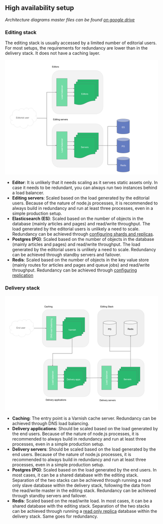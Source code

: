 ## High availability setup

_Architecture diagrams master files can be found [on google drive](https://docs.google.com/document/d/1TQhW3HtzurI78kinxUCqf5OxG3RSoiEURXEn4AIztP0/edit#heading=h.snjxmn1ywzn)_

### Editing stack
The editing stack is usually accessed by a limited number of editorial users. For most setups, the requirements for redundancy are lower than in the delivery stack. It does not have a caching layer. 

![API Link](./architecture-editing.png)

- **Editor**: It is unlikely that it needs scaling as it serves static assets only. In case it needs to be redundant, you can always run two instances behind a load balancer.
- **Editing servers**: Scaled based on the load generated by the editorial users. Because of the nature of node.js processes, it is recommended to always build in redundancy and run at least three processes, even in a simple production setup.
- **Elasticsearch (ES)**: Scaled based on the number of objects in the database (mainly articles and pages) and read/write throughput. The load generated by the editorial users is unlikely a need to scale. Redundancy can be achieved through [configuring shards and replicas](https://www.elastic.co/guide/en/elasticsearch/guide/current/scale.html).
- **Postgres (PG)**: Scaled based on the number of objects in the database (mainly articles and pages) and read/write throughput. The load generated by the editorial users is unlikely a need to scale. Redundancy can be achieved through standby servers and failover.
- **Redis**: Scaled based on the number of objects in the key value store (mainly routes for articles and pages and queue jobs) and read/write throughput. Redundancy can be achieved through [configuring replication](https://redis.io/topics/replication)

### Delivery stack
![API Link](./architecture-delivery.png)

- **Caching**: The entry point is a Varnish cache server. Redundancy can be achieved through DNS load balancing.
- **Delivery applications**: Should be scaled based on the load generated by the end users. Because of the nature of node.js processes, it is recommended to always build in redundancy and run at least three processes, even in a simple production setup.
- **Delivery servers**: Should be scaled based on the load generated by the end users. Because of the nature of node.js processes, it is recommended to always build in redundancy and run at least three processes, even in a simple production setup.
- **Postgres (PG)**: Scaled based on the load generated by the end users. In most cases, it can be a shared database with the editing stack. Separation of the two stacks can be achieved through running a read only slave database within the delivery stack, following the data from the read/write master in the editing stack. Redundancy can be achieved through standby servers and failover.
- **Redis**: Scaled based on the read/write load. In most cases, it can be a shared database with the editing stack. Separation of the two stacks can be achieved through running a [read only replica](https://redis.io/topics/replication) database within the delivery stack. Same goes for redundancy.


